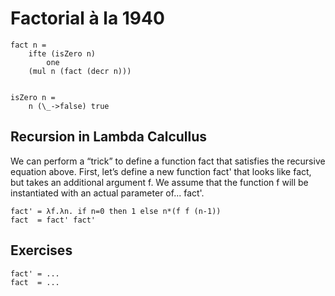 # Factorial à la 1940
```
fact n = 
    ifte (isZero n)
        one
    (mul n (fact (decr n)))


isZero n = 
    n (\_->false) true
```

## Recursion in Lambda Calcullus
We can perform a “trick” to define a function fact that satisfies the recursive equation above. First, let’s define a new function fact'
that looks like fact, but takes an additional argument f. We assume that the function f will be instantiated with an actual parameter of... fact'.
```
fact' = λf.λn. if n=0 then 1 else n*(f f (n-1))
fact  = fact' fact'

```

## Exercises
```
fact' = ...
fact  = ...
```

